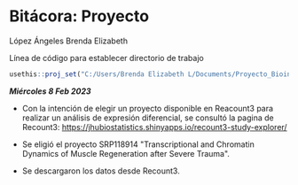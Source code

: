 # Bitácora: Proyecto 

López Ángeles Brenda Elizabeth

Línea de código para establecer directorio de trabajo 

```R
usethis::proj_set("C:/Users/Brenda Elizabeth L/Documents/Proyecto_Bioinformatica/")
```

***Miércoles 8 Feb 2023***

- Con la intención de elegir un proyecto disponible en Reacount3 para realizar un análisis de expresión diferencial, se consultó la pagina de Recount3: https://jhubiostatistics.shinyapps.io/recount3-study-explorer/
- Se eligió el proyecto SRP118914 "Transcriptional and Chromatin Dynamics of Muscle Regeneration after Severe Trauma".

- Se descargaron los datos desde Recount3.



 